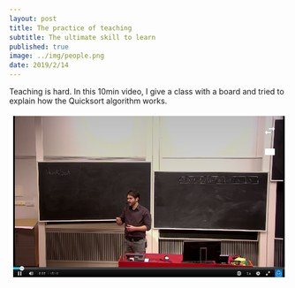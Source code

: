 ```yaml
---
layout: post
title: The practice of teaching
subtitle: The ultimate skill to learn
published: true
image: ../img/people.png
date: 2019/2/14
---
```


Teaching is hard. In this 10min video, I give a class with a board and tried to explain how the Quicksort algorithm works.

<a href="https://play.kth.se/media/C%C3%A9sar+S+%2803+10+2019%29+-+G7/0_mdpi8fsb" rel="Quicksort in explained in 15min">![](../../img/class.png)</a>


